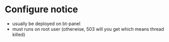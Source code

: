 # Configure notice

- usually be deployed on bt-panel
- must runs on root user (otherwise, 503 will you get which means thread killed)